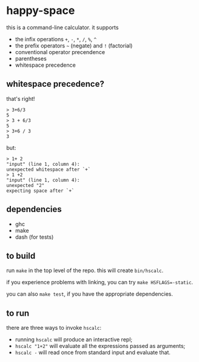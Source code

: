 # happy-space

this is a command-line calculator. it supports

* the infix operations `+`, `-`, `*`, `/`, `%`, `^`
* the prefix operators `~` (negate) and `!` (factorial)
* conventional operator precendence
* parentheses
* whitespace precedence

## whitespace precedence?

that's right!

```
> 3+6/3
5
> 3 + 6/3
5
> 3+6 / 3
3
```

but:

```
> 1+ 2
"input" (line 1, column 4):
unexpected whitespace after `+`
> 1 +2
"input" (line 1, column 4):
unexpected "2"
expecting space after `+`
```

## dependencies

* ghc
* make
* dash (for tests)

## to build

run `make` in the top level of the repo. this will create `bin/hscalc`.

if you experience problems with linking, you can try `make HSFLAGS=-static`.

you can also `make test`, if you have the appropriate dependencies.

## to run

there are three ways to invoke `hscalc`:

* running `hscalc` will produce an interactive repl;
* `hscalc "1+2"` will evaluate all the expressions passed as arguments;
* `hscalc -` will read once from standard input and evaluate that.

